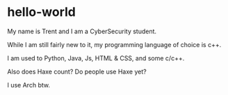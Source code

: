 # hello-world

My name is Trent and I am a CyberSecurity student.

While I am still fairly new to it, my programming language of choice is c++.

I am used to Python, Java, Js, HTML & CSS, and some c/c++.


Also does Haxe count? Do people use Haxe yet?


I use Arch btw.
